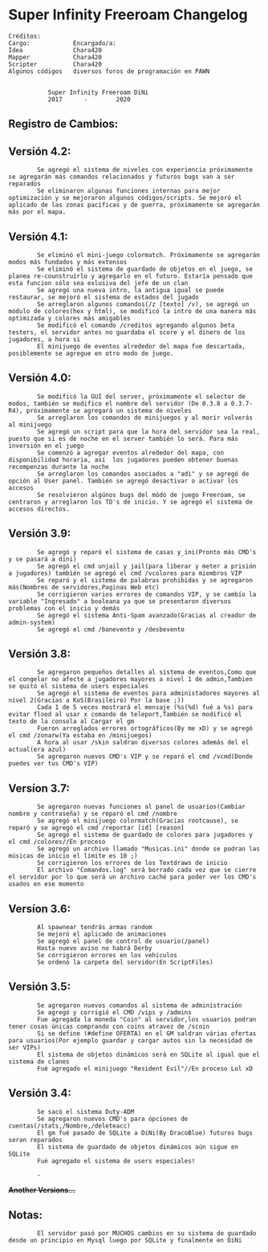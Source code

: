 # Super Infinity Freeroam Changelog
```
Créditos:
Cargo:            Encargado/a:
Ídea              Chara420
Mapper            Chara420
Scripter          Chara420
Algúnos códigos   diversos foros de programación en PAWN


		   Super Infinity Freeroam DiNi
		   2017      -        2020

```
## Registro de Cambios:

## Versión 4.2:
			Se agregó el sistema de niveles con experiencia próximamente se agregarán más comandos relacionados y futuros bugs van a ser reparados
			Se eliminaron algunas funciones internas para mejor optimización y se mejoraron algunos códigos/scripts. Se mejoró el aplicado de las zonas pacificas y de guerra, próximamente se agregarán más por el mapa.

## Versión 4.1:
			Se eliminó el mini-juego colormatch. Próximamente se agregarán modos más fundados y más extensos
			Se eliminó el sistema de guardado de objetos en el juego, se planea re-counstruirlo y agregarlo en el futuro. Estaría pensado que esta funcion sólo sea exlusiva del jefe de un clan
			Se agregó una nueva intro, la antigua igual se puede restaurar, se mejoró el sistema de estados del jugado
			Se arreglaron algunos comandos(/z [texto] /v), se agregó un módulo de colores(hex y html), se modificó la intro de una manera más optimizada y colores más amigables
			Se modificó el comando /creditos agregando algunos beta testers, el servidor antes no guardaba el score y el dinero de los jugadores, a hora si
			El minijuego de eventos alrededor del mapa fue descartada, posiblemente se agregue en otro modo de juego.

## Versión 4.0:
			Se modificó la GUI del server, próximamente el selector de modos, también se modifico el nombre del servidor (De 0.3.8 a 0.3.7-R4), próximamente se agregará un sistema de niveles
			Se arreglaron los comandos de minijuegos y al morir volverás al minijuego
			Se agregó un script para que la hora del servidor sea la real, puesto que si es de noche en el server también lo será. Para más inversión en el juego
			Se comenzó a agregar eventos alrededor del mapa, con disponibilidad horaria, así  los jugadores pueden obtener buenas recompenzas durante la noche
			Se arreglaron los comandos asociados a "adi" y se agregó de opción al User panel. También se agregó desactivar o activar los accesos
			Se resolvieron algúnos bugs del módo de juego Freeroam, se centraron y arreglaron los TD's de inicio. Y se agregó el sistema de accesos directos.

## Versión 3.9:
			Se agregó y reparó el sistema de casas y_ini(Pronto más CMD's y se pasará a dini)
			Se agregó el cmd unjail y jail(para liberar y meter a prisión a jugadores) también se agregó el cmd /vcolores para miembros VIP
			Se reparó y el sistema de palabras prohibidas y se agregaron más(Nombres de servidores,Paginas Web etc)
			Se corrigieron varios errores de comandos VIP, y se cambío la variable "Ingresado" a booleana ya que se presentaron diversos problemas con el inicio y demás
			Se agregó el sistema Anti-Spam avanzado(Gracias al creador de admin-system)
			Se agregó el cmd /banevento y /desbevento

## Versión 3.8:
			Se agregaron pequeños detalles al sistema de eventos,Como que el congelar no afecte a jugadores mayores a nivel 1 de admin,Tambien se quitó el sistema de users especiales
			Se agregó el sistema de eventos para administadores mayores al nivel 2(Gracias a KoS(Brasileiro) Por la base ;))
			Cada 1 de 5 veces mostrará el mensaje (%s(%d) fué a %s) para evitar flood al usar x comando de teleport,También se modificó el texto de la consola al Cargar el gm
			Fueron arreglados errores ortográficos(By me xD) y se agregó el cmd /zonarw(Ya estaba en /minijuegos)
			A hora al usar /skin saldran diversos colores además del el actual(era azul)
			Se agregaron nuevos CMD's VIP y se reparó el cmd /vcmd(Donde puedes ver tus CMD's VIP)

## Versíon 3.7:
			Se agregaron nuevas funciones al panel de usuarios(Cambiar nombre y contraseña) y se reparó el cmd /nombre
			Se agregó el minijuego colormatch(Gracias rootcause), se reparó y se agregó el cmd /reportar [id] [reason]
			Se agregó el sistema de guardado de colores para jugadores y el cmd /colores//En proceso
			Se agregó un archivo llamado "Musicas.ini" donde se podran las músicas de inicio el límite es 10 ;)
			Se corrigieron los errores de los Textdraws de inicio
			El archivo "Comandos.log" será borrado cada vez que se cierre el servidor por lo que será un archivo caché para poder ver los CMD's usados en ese momento

## Versíon 3.6:
			Al spawnear tendrás armas random
			Se mejoró el aplicado de animaciones
			Se agregó el panel de control de usuario(/panel)
			Hasta nuevo aviso no habrá Derby
			Se corrigieron errores en los vehiculos
			Se ordenó la carpeta del servidor(En ScriptFiles)

## Versión 3.5:
			Se agregaron nuevos comandos al sistema de administración
			Se agregó y corrigió el CMD /vips y /admins
			Fue agregada la moneda "Coin" al servidor,los usuarios podran tener cosas únicas comprando con coins atravez de /scoin
			Si se define (#define OFERTA) en el GM saldran várias ofertas para usuarios(Por ejemplo guardar y cargar autos sin la necesidad de ser VIPs)
			El sistema de objetos dinámicos será en SQLite al igual que el sistema de clanes
			Fué agregado el minijuego "Resident Evil"//En proceso Lol xD

## Versión 3.4:
			Se sacó el sistema Duty-ADM
			Se agregaron nuevos CMD's para ópciones de cuentas(/stats,/Nombre,/deleteacc)
			El gm fué pasado de SQLite a DiNi(By DracoBlue) futuros bugs seran reparados
			El sistema de guardado de objetos dinámicos aún sigue en SQLite
			Fué agregado el sistema de users especiales!

			-
**~~Another Versions...~~**
## Notas:
			El servidor pasó por MUCHOS cambios en su sistema de guardado desde un principio en Mysql luego por SQLite y finalmente en DiNi